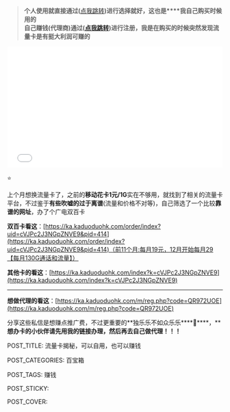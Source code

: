 
> **个人使用就直接通过(**[点我跳转](https://ka.kaduoduohk.com/index?k=cVJPc2J3NGpZNVE9)**)进行选择就好，这也是****我自己购买时候用的**  
> **自己赚钱(****代理商****)通过(**[**点我跳转**](https://ka.kaduoduohk.com/m/reg.php?code=QR972UOE)**)进行注册，我是在购买的时候突然发现流量卡是有挺大利润可赚的**

<div class="video-container"><iframe src="//player.bilibili.com/player.html?isOutside=true&aid=114166908066279&bvid=BV1hSQDYAEQs&cid=28882438458&p=1" scrolling="no" border="0" frameborder="no" framespacing="0" allowfullscreen="true"></iframe></div><style>.video-container {position: relative;width: 100%;padding-top: 56.25%; /* 16:9 aspect ratio (height/width = 9/16 * 100%) */}.video-container iframe {position: absolute;top: 0;left: 0;width: 100%;height: 100%;}</style>

⭐

上个月想换流量卡了，之前的**移动花卡1元/1G**实在不够用，就找到了相关的流量卡平台，不过鉴于**有些吹嘘的过于离谱**(流量和价格不对等)，自己筛选了一个比较**靠谱的网址**，办了个广电双百卡

**双百卡看这**：[https://ka.kaduoduohk.com/order/index?uid=cVJPc2J3NGpZNVE9&pid=414](https://ka.kaduoduohk.com/order/index?uid=cVJPc2J3NGpZNVE9&pid=414)（前11个月:每月19元，12月开始每月29【每月130G通话和流量】）

**其他卡的看这**：[https://ka.kaduoduohk.com/index?k=cVJPc2J3NGpZNVE9](https://ka.kaduoduohk.com/index?k=cVJPc2J3NGpZNVE9)

----------

**想做代理的看这**：[https://ka.kaduoduohk.com/m/reg.php?code=QR972UOE](https://ka.kaduoduohk.com/m/reg.php?code=QR972UOE)

分享这些私信是想赚点推广费，不过更重要的**独乐乐不如众乐乐****🤣****，****想办卡的小伙伴请先用我的链接办理，然后再去自己做代理！！！**

POST_TITLE: 流量卡揭秘，可以自用，也可以赚钱

POST_CATEGORIES: 百宝箱

POST_TAGS: 赚钱

POST_STICKY:

POST_COVER:
<!--stackedit_data:
eyJoaXN0b3J5IjpbMTQzMDk5MDMwMCwzNzg3MzgzMywxMzE5ND
UzOTIyXX0=
-->